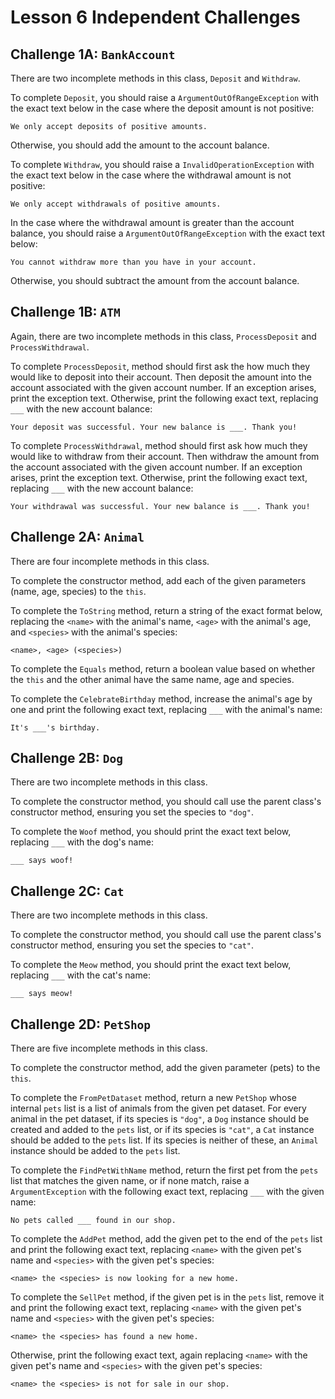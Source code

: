 # Lesson 6 Independent Challenges

## Challenge 1A: `BankAccount`

There are two incomplete methods in this class, `Deposit` and `Withdraw`.

To complete `Deposit`, you should raise a `ArgumentOutOfRangeException` with the exact text below in the case where the deposit amount is not positive:

```
We only accept deposits of positive amounts.
```

Otherwise, you should add the amount to the account balance.

To complete `Withdraw`, you should raise a `InvalidOperationException` with the exact text below in the case where the withdrawal amount is not positive:

```
We only accept withdrawals of positive amounts.
```

In the case where the withdrawal amount is greater than the account balance, you should raise a `ArgumentOutOfRangeException` with the exact text below:

```
You cannot withdraw more than you have in your account.
```

Otherwise, you should subtract the amount from the account balance.

## Challenge 1B: `ATM`

Again, there are two incomplete methods in this class, `ProcessDeposit` and `ProcessWithdrawal`.

To complete `ProcessDeposit`, method should first ask the how much they would like to deposit into their account. Then deposit the amount into the account associated with the given account number. If an exception arises, print the exception text. Otherwise, print the following exact text, replacing `___` with the new account balance:

```
Your deposit was successful. Your new balance is ___. Thank you!
```

To complete `ProcessWithdrawal`, method should first ask how much they would like to withdraw from their account. Then withdraw the amount from the account associated with the given account number. If an exception arises, print the exception text. Otherwise, print the following exact text, replacing `___` with the new account balance:

```
Your withdrawal was successful. Your new balance is ___. Thank you!
```

## Challenge 2A: `Animal`

There are four incomplete methods in this class.

To complete the constructor method, add each of the given parameters (name, age, species) to the `this`.

To complete the `ToString` method, return a string of the exact format below, replacing the `<name>` with the animal's name, `<age>` with the animal's age, and `<species>` with the animal's species:

```
<name>, <age> (<species>)
```

To complete the `Equals` method, return a boolean value based on whether the `this` and the other animal have the same name, age and species.

To complete the `CelebrateBirthday` method, increase the animal's age by one and print the following exact text, replacing `___` with the animal's name:

```
It's ___'s birthday.
```

## Challenge 2B: `Dog`

There are two incomplete methods in this class.

To complete the constructor method, you should call use the parent class's constructor method, ensuring you set the species to `"dog"`.

To complete the `Woof` method, you should print the exact text below, replacing `___` with the dog's name:

```
___ says woof!
```

## Challenge 2C: `Cat`

There are two incomplete methods in this class.

To complete the constructor method, you should call use the parent class's constructor method, ensuring you set the species to `"cat"`.

To complete the `Meow` method, you should print the exact text below, replacing `___` with the cat's name:

```
___ says meow!
```

## Challenge 2D: `PetShop`

There are five incomplete methods in this class.

To complete the constructor method, add the given parameter (pets) to the `this`.

To complete the `FromPetDataset` method, return a new `PetShop` whose internal `pets` list is a list of animals from the given pet dataset.
For every animal in the pet dataset, if its species is `"dog"`, a `Dog` instance should be created and added to the `pets` list, or if its species is `"cat"`, a `Cat` instance should be added to the `pets` list.
If its species is neither of these, an `Animal` instance should be added to the `pets` list.

To complete the `FindPetWithName` method, return the first pet from the `pets` list that matches the given name, or if none match, raise a `ArgumentException` with the following exact text, replacing `___` with the given name:

```
No pets called ___ found in our shop.
```

To complete the `AddPet` method, add the given pet to the end of the `pets` list and print the following exact text, replacing `<name>` with the given pet's name and `<species>` with the given pet's species:

```
<name> the <species> is now looking for a new home.
```

To complete the `SellPet` method, if the given pet is in the `pets` list, remove it and print the following exact text, replacing `<name>` with the given pet's name and `<species>` with the given pet's species:

```
<name> the <species> has found a new home.
```

Otherwise, print the following exact text, again replacing `<name>` with the given pet's name and `<species>` with the given pet's species:

```
<name> the <species> is not for sale in our shop.
```
